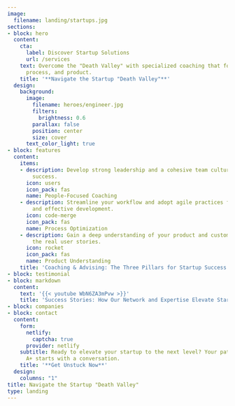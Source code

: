 ```yaml
---
image:
  filename: landing/startups.jpg
sections:
- block: hero
  content:
    cta:
      label: Discover Startup Solutions
      url: /services
    text: Overcome the "Death Valley" with specialized coaching that focuses on people,
      process, and product.
    title: '**Navigate the Startup "Death Valley"**'
  design:
    background:
      image:
        filename: heroes/engineer.jpg
        filters:
          brightness: 0.6
        parallax: false
        position: center
        size: cover
      text_color_light: true
- block: features
  content:
    items:
    - description: Develop strong leadership and a cohesive team culture to drive
        success.
      icon: users
      icon_pack: fas
      name: People-Focused Coaching
    - description: Streamline your workflow and adopt agile practices for efficient
        and effective development.
      icon: code-merge
      icon_pack: fas
      name: Process Optimization
    - description: Gain a deep understanding of your product and customers to deliver
        the real user stories.
      icon: rocket
      icon_pack: fas
      name: Product Understanding
    title: 'Coaching & Advising: The Three Pillars for Startup Success'
- block: testimonial
- block: markdown
  content:
    text: '{{< youtube WbN6ZA3mPvw >}}'
    title: 'Success Stories: How Our Network and Expertise Elevate Startups'
- block: companies
- block: contact
  content:
    form:
      netlify:
        captcha: true
      provider: netlify
    subtitle: Ready to elevate your startup to the next level? Your path to Series
      A+ starts with a conversation.
    title: '**Get Unstuck Now**'
  design:
    columns: "1"
title: Navigate the Startup "Death Valley"
type: landing
---
```

